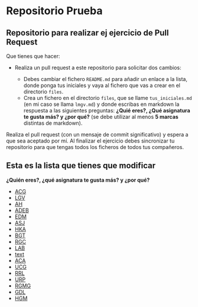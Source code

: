 # Repositorio Prueba

## Repositorio para realizar ej ejercicio de Pull Request

Que tienes que hacer:

* Realiza un pull request a este repositorio para solicitar dos cambios:

    * Debes cambiar el fichero `README.md` para añadir un enlace a la lista, donde ponga tus iniciales y vaya al fichero que vas a crear en el directorio `files`.
    * Crea un  fichero en el directorio `files`, que se llame `tus_iniciales.md` (en mi caso se llama `lmgv.md`) y donde escribas en markdown la respuesta a las siguientes preguntas: **¿Quié eres?, ¿Qué asignatura te gusta más? y ¿por qué?** (se debe utilizar al menos **5 marcas** distintas de markdown).

Realiza el pull request (con un mensaje de commit significativo) y espera a que sea aceptado por mí. Al finalizar el ejercicio debes sincronizar tu repositorio para que tengas todos los ficheros de todos tus compañeros.

## Esta es la lista que tienes que modificar

**¿Quién eres?, ¿qué asignatura te gusta más? y ¿por qué?**

* [ACG](files/ACG.md)
* [LGV](files/LGV.md)
* [AH](files/AH.md)
* [ADEB](files/ADEB.md)
* [EDM](files/EDM.md)
* [ASJ](files/ASJ.md)
* [HKA](files/HKA.md)
* [BGT](files/BGT.md)
* [RGC](files/RGC.md)
* [LAB](files/LAB.md)
* [text](files/RI.md)
* [ACA](files/ACA.md)
* [UCG](files/UCG.md)
* [RRL](files/RRL.md)
* [URP](files/URP.md)
* [RGMG](files/RGMG.md)
* [GDL](files/GDL.md)
* [HGM](files/HGM.md)
